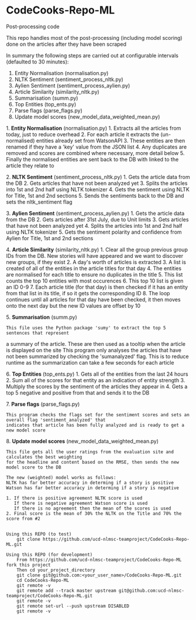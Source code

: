 # CodeCooks-Repo-ML

Post-processing code


This repo handles most of the post-processing (including model scoring) done on the articles after they have been scraped

In summary the following steps are carried out at configurable intervals (defaulted to 30 minutes):

1. Entity Normalisation (normalisation.py)
2. NLTK Sentiment  (sentiment_process_nltk.py)
3. Aylien Sentiment (sentiment_process_aylien.py)
4. Article Similarity (similarity_nltk.py)
5. Summarisation (summ.py)
6. Top Entities (top_ents.py)
7. Parse flags (parse_flags.py)
8. Update model scores (new_model_data_weighted_mean.py)


1\. **Entity Normalisation** (normalisation.py)
    1. Extracts all the articles from today, just to reduce overhead
    2. For each article it extracts the (un-normalised) entities already set from WatsonAPI
    3. These entities are then renamed if they have a 'key' value from the JSON list
    4. Any duplicates are removed and scores are combined where necessary, more detail below
    5. Finally the normalised entities are sent back to the DB with linked to the article they relate to

2\. **NLTK Sentiment** (sentiment_process_nltk.py)
    1. Gets the article data from the DB
    2. Gets articles that have not been analyzed yet
    3. Splits the articles into 1st and 2nd half using NLTK tokenizer
    4. Gets the sentiment using NLTK for Title, 1st and 2nd sections
    5. Sends the sentiments back to the DB and sets the nltk_sentiment flag

3\. **Aylien Sentiment** (sentiment_process_aylien.py)
    1. Gets the article data from the DB
    2. Gets articles after 31st July, due to Unit limits
    3. Gets articles that have not been analyzed yet
    4. Splits the articles into 1st and 2nd half using NLTK tokenizer
    5. Gets the sentiment polarity and confidence from Aylien for Title, 1st and 2nd sections

4\. **Article Similarity** (similarity_nltk.py)
    1. Clear all the group previous group IDs from the DB. New stories will have appeared and we want to discover new groups, if they exist
    2. A day's worth of articles is extracted
    3. A list is created of all of the entities in the article titles for that day
    4. The entities are normalised for each title to ensure no duplicates in the title
    5. This list counts the top 10 entities with most occurences
    6. This top 10 list is given an ID 0-9
    7. Each article title (for that day) is then checked if it has an entity from that list in its title, if so it gets the corresponding ID
    8. The loop continues until all articles for that day have been checked, it then moves onto the next day but the new ID values are offset by 10

5\. **Summarisation** (summ.py)

	This file uses the Python package 'sumy' to extract the top 5 sentences that represent
  a summary of the article. These are then used as a tooltip when the article is displayed
  on the site
  This program only analyses the articles that have not been summarized by checking the 
  'sumanalyzed' flag. This is to reduce runtime as the summarization can take a few seconds 
  for each article

6\. **Top Entities** (top_ents.py)
    1. Gets all of the entities from the last 24 hours
    2. Sum all of the scores for that entity as an indication of entity strength
    3. Multiply the scores by the sentiment of the articles they appear in
    4. Gets a top 5 negative and positive from that and sends it to the DB

7\. **Parse flags** (parse_flags.py)

	This program checks the flags set for the sentiment scores and sets an overall flag 'sentiment_analyzed' that
    indicates that article has been fully analyzed and is ready to get a new model score

8\.  **Update model scores** (new_model_data_weighted_mean.py)

	This file gets all the user ratings from the evaluation site and calculates the best weighting
    for the headline and content based on the RMSE, then sends the new model score to the DB
    
    The new (weighted) model works as follows:
    NLTK has far better accuracy in determing if a story is positive
    Watson has far better accuracy in determing if a story is negative
    
    1. If there is positive agreement NLTK score is used
       If there is negative agreement Watson score is used
       If there is no agreement then the mean of the scores is used
    2. Final score is the mean of 30% the NLTK on the Title and 70% the score from #2

```

Using this REPO (to test)
    git clone https://github.com/ucd-nlmsc-teamproject/CodeCooks-Repo-ML.git

Using this REPO (for development)
    From https://github.com/ucd-nlmsc-teamproject/CodeCooks-Repo-ML fork this project
    Then cd your_project_directory
    git clone git@github.com:<your_user_name>/CodeCooks-Repo-ML.git
    cd CodeCooks-Repo-ML
    git remote -v
    git remote add --track master upstream git@github.com:ucd-nlmsc-teamproject/CodeCooks-Repo-ML.git
    git remote -v 
    git remote set-url --push upstream DISABLED 
    git remote -v 
```
